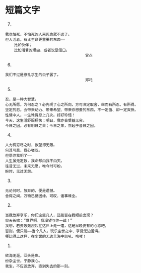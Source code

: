 # 短篇文字

7.

	我也怕死，不怕死的人离死也就不远了。
	但人活着，有比生命更重要的东西——
		比如伙伴；
		比如活着的理由，或者说是借口。
										零点
6.

	我们不过是挣扎求生的虫子罢了。
										郑吒
5.

	忍，是一种大智慧。
	心无所愿，为何忍之？必先明了心之所向，方可决定取舍，继而有所忍、有所得。
	坚定的忍，会带来动力、带来希望、带来你想要的东西，不一定值、却一定爽快。
	性情中人，一生难得忍上几次。好好珍惜！
	今天，这生活舒服畅快；明日，我亦会受益无穷。
	今日之因，必有明日之果；今日之果，亦起于昔日之因。
4.

	人力有穷尽之时，欲望却无限。
	何其可悲，我心嗟叹。
	但愿你我明了——
	人生虽无定数，我命却由我不由天。
	往昔无过，未来无愿，唯今时可盼。
	盼时，无过无怨。
3.

	无论何时，放弃的，便是遗憾。
	舍得之间，万物已循因缘，可叹，诸事难全。
2.

	当我放弃享乐，你们这些凡人，还能否在我眼前出现？
	仰天长啸：“世界啊，我渴望与你一战！”
	我想，若要轰轰烈烈在这世上走一遭，这是早晚要有的心态吧。
	否则，便只能——当个凡人，玩乐尘世之中、享受无边苦海。
	哪比得上这样，在尘世的无边苦海中怒吼、咆哮！
1.

	欲海无涯，回头是岸。
	纷杂尘世，宁静我心。
	我生，不应该放弃，直到失去的那一刻。
